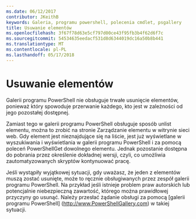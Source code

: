 ```yaml
---
ms.date: 06/12/2017
contributor: JKeithB
keywords: Galeria, programu powershell, polecenia cmdlet, psgallery
title: Usuwanie elementów
ms.openlocfilehash: 3f67f78d63e5cf797d00ce43f95fb3b4f62d6f7c
ms.sourcegitcommit: 54534635eedacf531d8d6344019dc16a50b8b441
ms.translationtype: MT
ms.contentlocale: pl-PL
ms.lasthandoff: 05/17/2018
---
```

# <a name="deleting-items"></a>Usuwanie elementów

Galerii programu PowerShell nie obsługuje trwałe usunięcie elementów, ponieważ który spowoduje przerwanie każdego, kto jest w zależności od jego pozostałej dostępnej.

Zamiast tego w galerii programu PowerShell obsługuje sposób unlist elementu, można to zrobić na stronie Zarządzanie elementu w witrynie sieci web.
Gdy element jest nieznajdujące się na liście, jest już wyświetlane w wyszukiwania i wyświetlania w galerii programu PowerShell i za pomocą poleceń PowerShellGet dowolnego elementu.
Jednak pozostanie dostępna do pobrania przez określenie dokładnej wersji, czyli, co umożliwia zautomatyzowanych skryptów kontynuować pracę.

Jeśli wystąpiły wyjątkowej sytuacji, gdy uważasz, że jeden z elementów muszą zostać usunięte, może to ręcznie obsługiwanych przez zespół galerii programu PowerShell.
Na przykład jeśli istnieje problem praw autorskich lub potencjalnie niebezpieczną zawartość, którego można prawidłowej przyczyny go usunąć.
Należy przesłać żądanie obsługi za pomocą [galerii programu PowerShell] (http://www.PowerShellGallery.com) w takiej sytuacji.